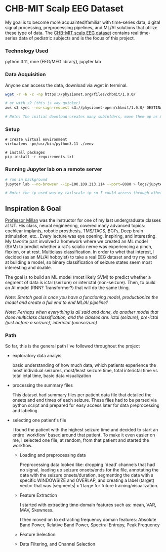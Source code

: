 # CHB-MIT Scalp EEG Dataset

My goal is to become more acquainted/familiar with time-series data, digital signal processing, preprocessing pipelines, and ML/AI solutions that utilize these type of data. The [CHB-MIT scalp EEG dataset](https://physionet.org/content/chbmit/1.0.0/) contains real time-series data of pediatric subjects and is the focus of this project.

### Technology Used

python 3.11, mne (EEG/MEG library), jupyter lab

### Data Acquisition

Anyone can access the data, download via wget in terminal. 
```bash
wget -r -N -c -np https://physionet.org/files/chbmit/1.0.0/

# or with s2 (this is way quicker)
aws s3 sync --no-sign-request s3://physionet-open/chbmit/1.0.0/ DESTINATION

# Note: The initial download creates many subfolders, move them up as many levels as you'd like
```

### Setup

```
# create virtual environment
virtualenv -p=/usr/bin/python3.11 ./venv

# install packages
pip install -r requirements.txt
```

### Running Jupyter lab on a remote server

```bash
# run in background
jupyter lab --no-browser --ip=100.109.213.114 --port=8080 > logs/jupyter.log 2>&1 &

# Note: the ip used was my tailscale ip so I could access through other machines on my tailscale network
```


## Inspiration & Goal

[Professor Millan](https://www.ece.utexas.edu/people/faculty/jose-del-r-millan) was the instructor for one of my last undergraduate classes at UT. His class, neural engineering, covered many advanced topics: cochlear implants, robotic prosthesis, TMS/TACS, BCI's, Deep brain stimulation, etc.. Every lecture was eye opening, inspiring, and interesting. My favorite part involved a homework where we created an ML model (SVM) to predict whether a rat's sciatic nerve was experiencing a pinch, flexion, or at rest. Multiclass classification. In order to whet that interest, I decided (as an ML/AI hobbyist) to take a real EEG dataset and try my hand at building a model, so binary classification of seizure states seem most interesting and doable.

The goal is to build an ML model (most likely SVM) to predict whether a segment of data is ictal (seizure) or interictal (non-seizure). Then, to build an AI model (RNN? Transformer?) that will do the same thing.

*Note: Stretch goal is once you have a functioning model, productionize the model and create a full end to end ML/AI pipeline?*

*Note: Perhaps when everything is all said and done, do another model that does multiclass classification, and the classes are: ictal (seizure), pre-ictal (just before a seizure), interictal (nonseizure)*

### Path

So far, this is the general path I've followed throughout the project

- exploratory data analyis

    basic understanding of how much data, which patients experience the most individual seizures, most/least seizure time, total interictal time vs total ictal time, basic data visualization

- processing the summary files

    This dataset had summary files per patient data file that detailed the onsets and end times of each seizure. These files had to be parsed via python script and prepared for easy access later for data preprocessing and labeling.

- selecting one patient's file

    I found the patient with the highest seizure time and decided to start an entire 'workflow' based around that patient. To make it even easier on me, I selected one file, at random, from that patient and started the workflow.

  - Loading and preprocessing data

    Preprocessing data looked like: dropping 'dead' channels that had no signal, loading up seizure onsets/ends for the file, annotating the data with the seizure onsets/duration, segmenting the data with a specific WINDOWSIZE and OVERLAP, and creating a label (target) vector that was |segments| x 1 large for future training/visualization.

  - Feature Extraction
 
    I started with extracting time-domain features such as: mean, VAR, MAV, Skewness.
 
    I then moved on to extracting frequency domain features: Absolute Band Power, Relative Band Power, Spectral Entropy, Peak Frequency

  - Feature Selection
 


  - Data Filtering, and Channel Selection








